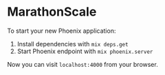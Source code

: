 # MarathonScale

To start your new Phoenix application:

1. Install dependencies with `mix deps.get`
2. Start Phoenix endpoint with `mix phoenix.server`

Now you can visit `localhost:4000` from your browser.
